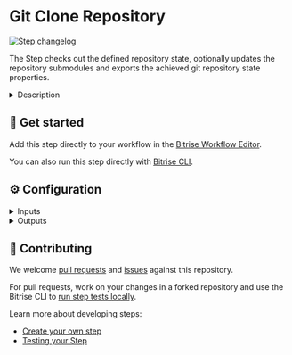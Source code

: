 # Git Clone Repository

[![Step changelog](https://shields.io/github/v/release/bitrise-steplib/steps-git-branch?include_prereleases&label=changelog&color=blueviolet)](https://github.com/bitrise-steplib/steps-git-branch/releases)

The Step checks out the defined repository state, optionally updates the repository submodules and exports the achieved git repository state properties.

<details>
<summary>Description</summary>

The checkout process depends on the checkout properties: the Step either checks out a repository state defined by a git commit or a git tag, or achieves a merged state of a pull / merge request.
The Step uses two solutions to achieve the merged state of the pull / merge request: auto merge in the case of a merge branch or diff file (provided by the Git service) and manual merge otherwise.
Once the desired state is checked out, the Step optionally updates the submodules. In the case of pull / merge request, the Step checks out a detach head and exports the achieved git state properties.

### Configuring the Step

1. The **Git repository URL** and the ** Clone destination (local)directory path** fields are required fields and are automatically filled out based on your project settings.
Optionally, you can modify the following fields in the **Clone Config** section:
1. You can set the **Update the registered submodules?** option to `yes` to pull the most up-to-date version of the submodule from the submodule's repository.
2. You can set the number of commits you want the Step to fetch in the **Limit fetching to the specified number of commits** option. Make sure you set a decimal number.

Other **Clone config** inputs are not editable unless you go to the **bitrise.yml** tab, however, to avoid issues, we suggest you to contact our Support team instead.

### Troubleshooting
If you have GitHub Enterprise set up, it works slightly differently on [bitrise.io](https://www.bitrise.io) than on [github.com](https://github.com). You have to manually set the git clone URL, register the SSH key and the webhook.
If you face network issues in the case of self-hosted git servers, we advise you to contact our Support Team to help you out.
If you face slow clone speed, set the **Limit fetching to the specified number of commits** to the number of commits you want to clone instead of cloning the whole commit history or you can use the Git LFS solution provided by the git provider.
 
### Useful links

- [How to register a GitHub Enterprise repository](https://discuss.bitrise.io/t/how-to-register-a-github-enterprise-repository/218)
- [Code security](https://devcenter.bitrise.io/getting-started/code-security/)

### Related Steps
 
- [Activate SSH key (RSA private key)](https://www.bitrise.io/integrations/steps/activate-ssh-key)
- [Bitrise.io Cache:Pull](https://www.bitrise.io/integrations/steps/cache-pull)
- [Bitrise.io Cache:Push](https://www.bitrise.io/integrations/steps/cache-push)

</details>

## 🧩 Get started

Add this step directly to your workflow in the [Bitrise Workflow Editor](https://devcenter.bitrise.io/steps-and-workflows/steps-and-workflows-index/).

You can also run this step directly with [Bitrise CLI](https://github.com/bitrise-io/bitrise).

## ⚙️ Configuration

<details>
<summary>Inputs</summary>

| Key | Description | Flags | Default |
| --- | --- | --- | --- |
| `repository_url` |  | required | `$GIT_REPOSITORY_URL` |
| `clone_into_dir` |  | required | `$BITRISE_SOURCE_DIR` |
| `commit` |  |  | `$BITRISE_GIT_COMMIT` |
| `tag` |  |  | `$BITRISE_GIT_TAG` |
| `branch` |  |  | `$BITRISE_GIT_BRANCH` |
| `branch_dest` |  |  | `$BITRISEIO_GIT_BRANCH_DEST` |
| `pull_request_id` |  |  | `$PULL_REQUEST_ID` |
| `pull_request_repository_url` |  |  | `$BITRISEIO_PULL_REQUEST_REPOSITORY_URL` |
| `pull_request_merge_branch` |  |  | `$BITRISEIO_PULL_REQUEST_MERGE_BRANCH` |
| `pull_request_head_branch` | If the Git hosting provider system supports and provides this,  this special git ref should point to the source of the pull request. |  | `$BITRISEIO_PULL_REQUEST_HEAD_BRANCH` |
| `update_submodules` | Update the registered submodules to match what the superproject expects by cloning missing submodules, fetching missing commits in submodules and updating the working tree of the submodules.   If set to "no" `git fetch` calls will get the `--no-recurse-submodules` flag. |  | `yes` |
| `clone_depth` | Limit fetching to the specified number of commits. The value should be a decimal number, for example `10`. |  |  |
| `submodule_update_depth` | Truncate the history to the specified number of revisions. The value should be a decimal number, for example `10`. |  |  |
| `merge_pr` | Disables merging the source and destination branches. - `yes`: The default setting. Merges the source branch into the destination branch. - `no`: Treats Pull Request events as Push events on the source branch. |  | `yes` |
| `sparse_directories` | Limit which directories should be cloned during the build. This could be useful if a repository contains multiple platforms, so called monorepositories, and the build is only targeting a single platform. For example, specifying "src/android" the Step will only clone: - contents of the root directory and - contents of the "src/android" directory and all subdirectories of "src/android". On the other hand, "src/ios" and any other directories will not be cloned. |  |  |
| `reset_repository` |  |  | `No` |
| `manual_merge` | Prefer to do a manual `git merge` by default. When the Pull Request is from a GitHub or Bitbucket private fork repository set this to `no`. |  | `yes` |
| `fetch_tags` | yes - fetch all tags from the remote by adding `--tags` flag to git fetch calls   no - disable automatic tag following by adding `--no-tags` flag to git fetch calls |  | `no` |
| `build_url` | Unique build URL of this build on Bitrise.io |  | `$BITRISE_BUILD_URL` |
| `build_api_token` | The build's API Token for the build on Bitrise.io | sensitive | `$BITRISE_BUILD_API_TOKEN` |
</details>

<details>
<summary>Outputs</summary>

| Environment Variable | Description |
| --- | --- |
| `GIT_CLONE_COMMIT_HASH` |  |
| `GIT_CLONE_COMMIT_MESSAGE_SUBJECT` |  |
| `GIT_CLONE_COMMIT_MESSAGE_BODY` |  |
| `GIT_CLONE_COMMIT_COUNT` | Count will only work properly if no `--depth` option is set.  If `--depth` is set then the history truncated to the specified number of commits. Count will **not** fail but will be the clone depth. |
| `GIT_CLONE_COMMIT_AUTHOR_NAME` |  |
| `GIT_CLONE_COMMIT_AUTHOR_EMAIL` |  |
| `GIT_CLONE_COMMIT_COMMITER_NAME` |  |
| `GIT_CLONE_COMMIT_COMMITER_EMAIL` |  |
</details>

## 🙋 Contributing

We welcome [pull requests](https://github.com/bitrise-steplib/steps-git-branch/pulls) and [issues](https://github.com/bitrise-steplib/steps-git-branch/issues) against this repository.

For pull requests, work on your changes in a forked repository and use the Bitrise CLI to [run step tests locally](https://devcenter.bitrise.io/bitrise-cli/run-your-first-build/).

Learn more about developing steps:

- [Create your own step](https://devcenter.bitrise.io/contributors/create-your-own-step/)
- [Testing your Step](https://devcenter.bitrise.io/contributors/testing-and-versioning-your-steps/)
